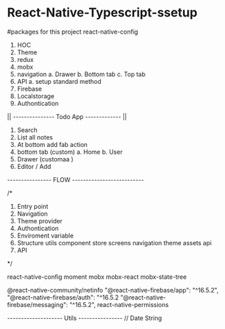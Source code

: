 # React-Native-Typescript-ssetup


#packages for this project
  react-native-config
  1. HOC
  2. Theme
  3. redux
  4. mobx
  5. navigation
     a. Drawer
     b. Bottom tab
     c. Top tab 
  7. API
     a. setup standard method   
  9. Firebase
  10. Localstorage
  11. Authontication

|| --------------- Todo App ------------- ||

  1. Search
  2. List all notes
  3. At bottom add fab action
  4. bottom tab (custom)
     a. Home
     b. User
  6. Drawer (customaa )
  7. Editor / Add


---------------- FLOW --------------------------

/*

1. Entry point
2. Navigation
3. Theme provider
4. Authontication
5. Enviroment variable
6. Structure
    utils
    component
    store
    screens
    navigation
    theme
    assets
    api
7. API

*/
  


react-native-config
moment
mobx
mobx-react
mobx-state-tree

@react-native-community/netinfo
"@react-native-firebase/app": "^16.5.2",
"@react-native-firebase/auth": "^16.5.2
"@react-native-firebase/messaging": "^16.5.2",
react-native-permissions
    

-------------------- Utils ---------------- //
  Date
  String



  
 
